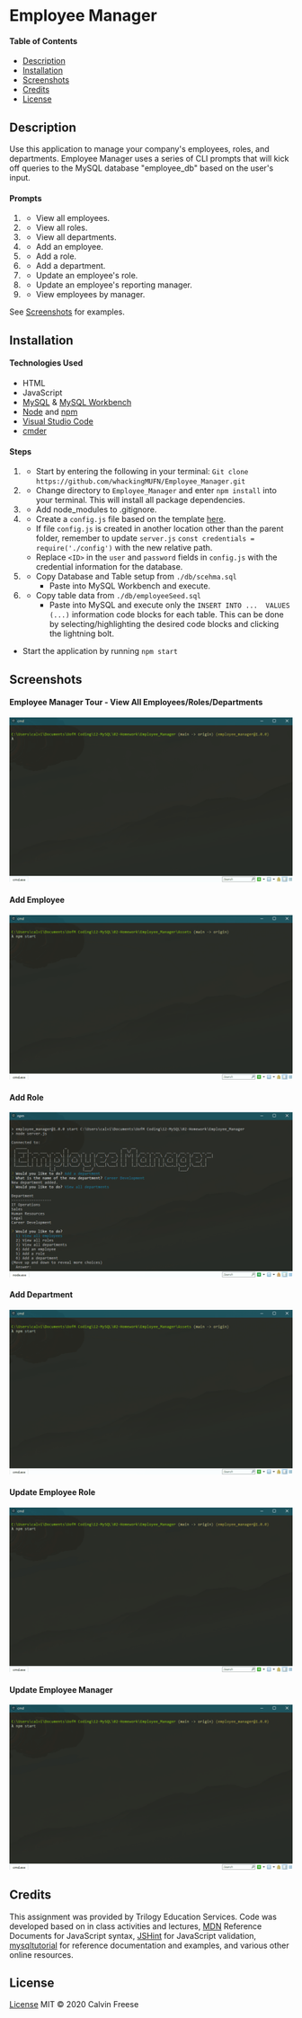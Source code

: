 # Employee Manager

#### Table of Contents
  * [Description](#Description)
  * [Installation](#Installation)
  * [Screenshots](#Screenshots)
  * [Credits](#Credits)
  * [License](#License)

## Description
Use this application to manage your company's employees, roles, and departments. 
Employee Manager uses a series of CLI prompts that will kick off queries to the MySQL database "employee_db" based on the user's input.

#### Prompts
1. * View all employees.
2. * View all roles.
3. * View all departments.
4. * Add an employee.
5. * Add a role.
6. * Add a department.
7. * Update an employee's role.
8. * Update an employee's reporting manager.
9. * View employees by manager.

See [Screenshots](#Screenshots) for examples.
 
## Installation
#### Technologies Used
* HTML
* JavaScript
* [MySQL](https://www.mysql.com/) & [MySQL Workbench](https://www.mysql.com/products/workbench/)
* [Node](https://nodejs.org/en/) and [npm](https://www.npmjs.com/package/npm)
* [Visual Studio Code](https://code.visualstudio.com/)
* [cmder](https://cmder.net/)

#### Steps
1. * Start by entering the following in your terminal: `Git clone https://github.com/whackingMUFN/Employee_Manager.git`

2. * Change directory to `Employee_Manager` and enter `npm install` into your terminal. This will install all package dependencies.

3. * Add node_modules to .gitignore.

4. * Create a `config.js` file based on the template [here](./config/config.js.example).
    * If file `config.js` is created in another location other than the parent folder, remember to update `server.js` `const credentials = require('./config')` with the new relative path.
    * Replace `<ID>` in the `user` and `password` fields in `config.js` with the credential information for the database.

5. * Copy Database and Table setup from `./db/scehma.sql`
        * Paste into MySQL Workbench and execute.
6. * Copy table data from `./db/employeeSeed.sql` 
        * Paste into MySQL and execute only the `INSERT INTO ...  VALUES (...)` information code blocks for each table. This can be done by selecting/highlighting the desired code blocks and clicking the lightning bolt.

* Start the application by running `npm start`



## Screenshots
#### Employee Manager Tour - View All Employees/Roles/Departments
![Tour](./Assets/imgs/viewAll.gif)

#### Add Employee
![Tour](./Assets/imgs/addEmployee.gif)

#### Add Role
![Tour](./Assets/imgs/addRole.gif)

#### Add Department
![Tour](./Assets/imgs/addDepartment.gif)

#### Update Employee Role
![Tour](./Assets/imgs/updateRole.gif)

#### Update Employee Manager
![Tour](./Assets/imgs/updateManager.gif)

## Credits
This assignment was provided by Trilogy Education Services. Code was developed based on in class activities and lectures, [MDN](https://developer.mozilla.org/en-US/) Reference Documents for JavaScript syntax, [JSHint](https://jshint.com/) for JavaScript validation, [mysqltutorial](https://www.mysqltutorial.org/basic-mysql-tutorial.aspx) for reference documentation and examples, and various other online resources. 

## License

[License](LICENSE)
MIT &copy; 2020 Calvin Freese
